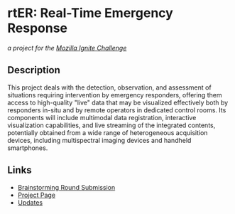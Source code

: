 rtER: Real-Time Emergency Response
=======
*a project for the [Mozilla Ignite Challenge](https://mozillaignite.org/)*

Description
-----------
This project deals with the detection, observation, and assessment of situations requiring intervention by emergency responders, offering them access to high-quality "live" data that may be visualized effectively both by responders in-situ and by remote operators in dedicated control rooms. Its components will include multimodal data registration, interactive visualization capabilities, and live streaming of the integrated contents, potentially obtained from a wide range of heterogeneous acquisition devices, including multispectral imaging devices and handheld smartphones.

Links
-----
* [Brainstorming Round Submission](https://mozillaignite.org/ideas/212/)
* [Project Page](https://www.cim.mcgill.ca/sre/projects/rter/)
* [Updates](https://www.cim.mcgill.ca/sre/projects/rter/blog.html)